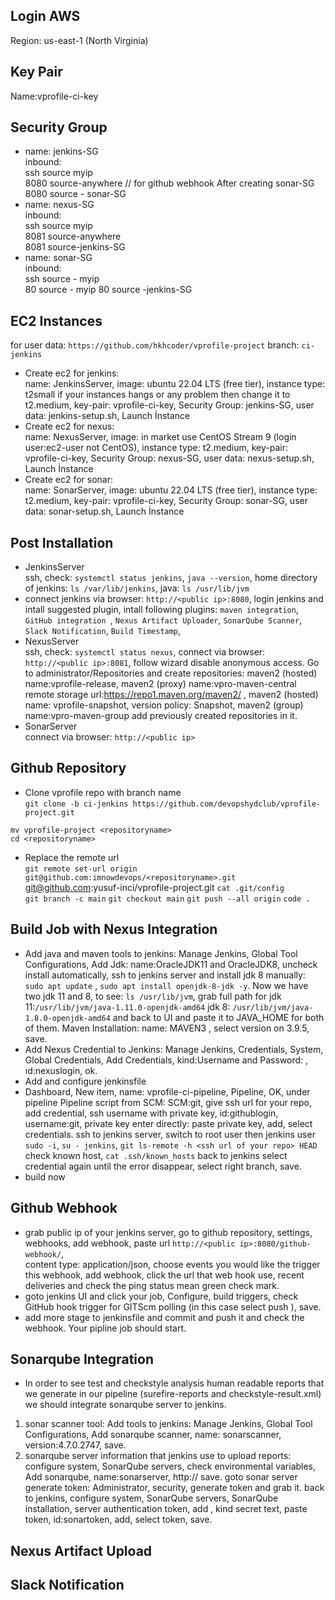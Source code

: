 ## Login AWS  
Region: us-east-1 (North Virginia)
## Key Pair
Name:vprofile-ci-key
## Security Group
- name: jenkins-SG  
inbound:  
ssh source myip  
8080 source-anywhere // for github webhook 
After creating sonar-SG
8080 source - sonar-SG
- name: nexus-SG  
inbound:  
ssh source myip  
8081 source-anywhere  
8081 source-jenkins-SG  
- name: sonar-SG  
inbound:  
ssh source - myip  
80 source - myip
80 source -jenkins-SG  

## EC2 Instances  
for user data: `https://github.com/hkhcoder/vprofile-project` branch: `ci-jenkins`  
- Create ec2 for jenkins:  
name: JenkinsServer, image: ubuntu 22.04 LTS (free tier), instance type: t2small if your instances hangs or any problem then change it to t2.medium, key-pair: vprofile-ci-key, Security Group: jenkins-SG, user data: jenkins-setup.sh, Launch İnstance  
- Create ec2 for nexus:  
name: NexusServer, image: in market use CentOS Stream 9 (login user:ec2-user not CentOS), instance type: t2.medium, key-pair: vprofile-ci-key, Security Group: nexus-SG, user data: nexus-setup.sh, Launch İnstance  
- Create ec2 for sonar:  
name: SonarServer, image: ubuntu 22.04 LTS (free tier), instance type: t2.medium, key-pair: vprofile-ci-key, Security Group: sonar-SG, user data: sonar-setup.sh, Launch İnstance  
## Post Installation
- JenkinsServer  
ssh, check: `systemctl status jenkins`, `java --version`, home directory of jenkins: `ls /var/lib/jenkins`, java: `ls /usr/lib/jvm`  
- connect jenkins via browser: `http://<public ip>:8080`, login jenkins and intall suggested plugin, intall following plugins: `maven integration`, `GitHub integration `, `Nexus Artifact Uploader`, `SonarQube Scanner`, `Slack Notification`, `Build Timestamp`, 
- NexusServer  
ssh, check: `systemctl status nexus`, connect via browser: `http://<public ip>:8081`, follow wizard disable anonymous access. Go to administrator/Repositories and create repositories: maven2 (hosted) name:vprofile-release, maven2 (proxy) name:vpro-maven-central remote storage url:https://repo1.maven.org/maven2/ , maven2 (hosted) name: vprofile-snapshot, version policy: Snapshot, maven2 (group) name:vpro-maven-group  add previously created repositories in it.  
- SonarServer  
connect via browser: `http://<public ip>`  

## Github Repository  
- Clone vprofile repo with branch name  
`git clone -b ci-jenkins https://github.com/devopshydclub/vprofile-project.git`
  
`mv vprofile-project <repositoryname>`  
`cd <repositoryname>`  
- Replace the remote url  
`git remote set-url origin git@github.com:imnowdevops/<repositoryname>.git` 
 git@github.com:yusuf-inci/vprofile-project.git
`cat .git/config`  
`git branch -c main`
`git checkout main`
`git push --all origin`
`code .`
## Build Job with Nexus Integration
- Add java and maven tools to jenkins: Manage Jenkins, Global Tool Configurations, Add Jdk: name:OracleJDK11 and OracleJDK8, uncheck install automatically, ssh to jenkins server and install jdk 8 manually: `sudo apt update` , `sudo apt install openjdk-8-jdk -y`. Now we have two jdk 11 and 8, to see: `ls /usr/lib/jvm`, grab full path for jdk 11:`/usr/lib/jvm/java-1.11.0-openjdk-amd64` jdk 8: `/usr/lib/jvm/java-1.8.0-openjdk-amd64` and back to UI and paste it to JAVA_HOME for both of them. 
Maven Installation: name: MAVEN3 , select version on 3.9.5,  save.  
- Add Nexus Credential to Jenkins: Manage Jenkins, Credentials, System, Global Credentials, Add Credentials, kind:Username and Password: , ıd:nexuslogin, ok.
- Add and configure jenkinsfile
- Dashboard, New item, name: vprofile-ci-pipeline, Pipeline, OK, under pipeline Pipeline script from SCM: SCM:git, give ssh url for your repo, add credential, ssh username with private key, id:githublogin, username:git, private key enter directly: paste private key, add, select credentials. ssh to jenkins server, switch to root user then jenkins user `sudo -i`, `su - jenkins`, `git ls-remote -h <ssh url of your repo> HEAD` check known host, `cat .ssh/known_hosts` back to jenkins select credential again until the error disappear, select right branch, save.
- build now  

## Github Webhook
- grab public ip of your jenkins server, go to github repository, settings, webhooks, add webhook, paste url `http://<public ip>:8080/github-webhook/`,       
content type: application/json, choose events you would like the trigger this webhook, add webhook, click the url that web hook use, recent deliveries and check the ping status mean green check mark.
- goto jenkins UI and click your job, Configure, build triggers, check GitHub hook trigger for GITScm polling (in this case select push ), save.  
- add more stage to jenkinsfile and commit and push it and check the webhook. Your pipline job should start.
## Sonarqube Integration  
- In order to see test and checkstyle analysis human readable reports that we generate in our pipeline (surefire-reports and checkstyle-result.xml) we should integrate sonarqube server to jenkins.
1. sonar scanner tool: Add tools to jenkins: Manage Jenkins, Global Tool Configurations, Add sonarqube scanner, name: sonarscanner, version:4.7.0.2747, save.   
2. sonarqube server information that jenkins use to upload reports: configure system, SonarQube servers, check environmental variables, Add sonarqube, name:sonarserver, http://<private ip> save. goto sonar server generate token: Administrator, security, generate token and grab it. back to jenkins, configure system,  SonarQube servers, SonarQube installation, server authentication token, add , kind secret text, paste token, id:sonartoken, add, select token, save.   
## Nexus Artifact Upload
## Slack Notification